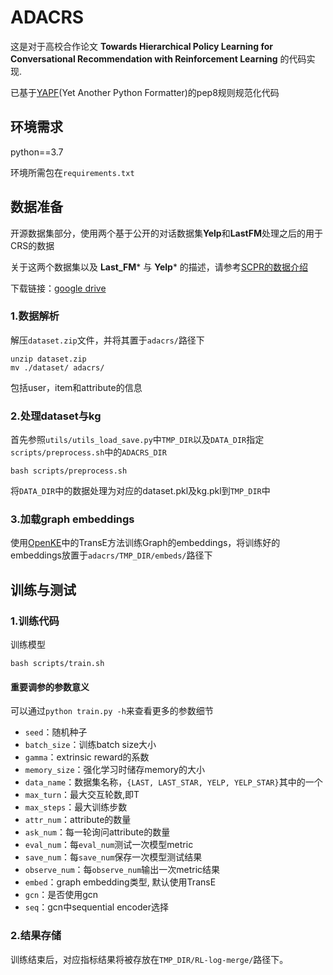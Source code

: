 # ADACRS
这是对于高校合作论文 **Towards Hierarchical Policy Learning for Conversational Recommendation with Reinforcement Learning** 的代码实现.

已基于[YAPF](https://github.com/google/yapf)(Yet Another Python Formatter)的pep8规则规范化代码

## 环境需求
python==3.7

环境所需包在```requirements.txt```

## 数据准备
开源数据集部分，使用两个基于公开的对话数据集**Yelp**和**LastFM**处理之后的用于CRS的数据

关于这两个数据集以及 **Last_FM*** 与 **Yelp*** 的描述，请参考[SCPR的数据介绍](https://cpr-conv-rec.github.io/manual.html/#environment-requirement)

下载链接：[google drive](https://drive.google.com/file/d/1H75SOzOkps4fYeu9A0qF7voDkPw8cMhE/view?usp=sharing)

### 1.数据解析
解压```dataset.zip```文件，并将其置于```adacrs/```路径下
```
unzip dataset.zip
mv ./dataset/ adacrs/
```

包括user，item和attribute的信息


### 2.处理dataset与kg
首先参照```utils/utils_load_save.py```中```TMP_DIR```以及```DATA_DIR```指定```scripts/preprocess.sh```中的```ADACRS_DIR```
```
bash scripts/preprocess.sh
```

将```DATA_DIR```中的数据处理为对应的dataset.pkl及kg.pkl到```TMP_DIR```中

### 3.加载graph embeddings
使用[OpenKE](https://github.com/thunlp/OpenKE)中的TransE方法训练Graph的embeddings，将训练好的embeddings放置于```adacrs/TMP_DIR/embeds/```路径下


## 训练与测试
### 1.训练代码
训练模型
```
bash scripts/train.sh
```

#### 重要调参的参数意义
可以通过```python train.py -h```来查看更多的参数细节

- ```seed```：随机种子
- ```batch_size```：训练batch size大小
- ```gamma```：extrinsic reward的系数
- ```memory_size```：强化学习时储存memory的大小
- ```data_name```：数据集名称，```{LAST, LAST_STAR, YELP, YELP_STAR}```其中的一个
- ```max_turn```：最大交互轮数,即T
- ```max_steps```：最大训练步数
- ```attr_num```：attribute的数量
- ```ask_num```：每一轮询问attribute的数量
- ```eval_num```：每```eval_num```测试一次模型metric
- ```save_num```：每```save_num```保存一次模型测试结果
- ```observe_num```：每```observe_num```输出一次metric结果
- ```embed```：graph embedding类型, 默认使用TransE
- ```gcn```：是否使用gcn
- ```seq```：gcn中sequential encoder选择

### 2.结果存储
训练结束后，对应指标结果将被存放在```TMP_DIR/RL-log-merge/```路径下。






